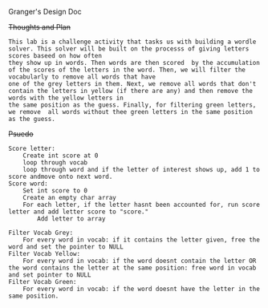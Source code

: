 Granger's Design Doc

~~Thoughts and Plan~~

	This lab is a challenge activity that tasks us with building a wordle solver. This solver will be built on the processs of giving letters scores baseed on how often
	they show up in words. Then words are then scored  by the accumulation of the scores of the letters in the word. Then, we will filter the vocabularly to remove all words that have 
	one of the grey letters in them. Next, we remove all words that don't contain the letters in yellow (if there are any) and then remove the words with the yellow letters in
	the same position as the guess. Finally, for filtering green letters, we remove  all words without thee green letters in the same position as the guess.

~~Psuedo~~

	Score letter:
		Create int score at 0
		loop through vocab
		loop through word and if the letter of interest shows up, add 1 to score andmove onto next word.
	Score word:
		Set int score to 0
		Create an empty char array
		For each letter, if the letter hasnt been accounted for, run score letter and add letter score to "score." 
			Add letter to array
		
	Filter Vocab Grey:
		For every word in vocab: if it contains the letter given, free the word and set the pointer to NULL
	Filter Vocab Yellow:
		For every word in vocab: if the word doesnt contain the letter OR the word contains the letter at the same position: free word in vocab and set pointer to NULL
	Filter Vocab Green:
		For every word in vocab: if the word doesnt have the letter in the same position. 	



